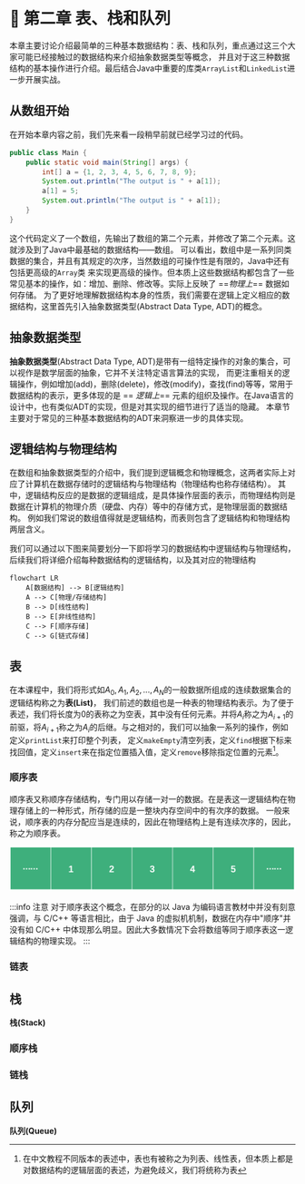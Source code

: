 # :blue_book: 第二章 表、栈和队列

本章主要讨论介绍最简单的三种基本数据结构：表、栈和队列，重点通过这三个大家可能已经接触过的数据结构来介绍抽象数据类型等概念，
并且对于这三种数据结构的基本操作进行介绍。最后结合Java中重要的库类`ArrayList`和`LinkedList`进一步开展实战。

## 从数组开始

在开始本章内容之前，我们先来看一段稍早前就已经学习过的代码。

```java
public class Main {
    public static void main(String[] args) {
        int[] a = {1, 2, 3, 4, 5, 6, 7, 8, 9};
        System.out.println("The output is " + a[1]);
        a[1] = 5;
        System.out.println("The output is " + a[1]);
    }
}
```

这个代码定义了一个数组，先输出了数组的第二个元素，并修改了第二个元素。这就涉及到了Java中最基础的数据结构——数组。
可以看出，数组中是一系列同类数据的集合，并且有其规定的次序，当然数组的可操作性是有限的，Java中还有包括更高级的`Array`类
来实现更高级的操作。但本质上这些数据结构都包含了一些常见基本的操作，如：增加、删除、修改等。实际上反映了 ==*物理上*== 数据如何存储。
为了更好地理解数据结构本身的性质，我们需要在逻辑上定义相应的数据结构，这里首先引入抽象数据类型(Abstract Data Type,
ADT)的概念。

## 抽象数据类型

**抽象数据类型**(Abstract Data Type, ADT)是带有一组特定操作的对象的集合，可以视作是数学层面的抽象，它并不关注特定语言算法的实现，
而更注重相关的逻辑操作，例如增加(add)，删除(delete)，修改(modify)，查找(find)等等，常用于数据结构的表示，更多体现的是 ==
*逻辑上*== 元素的组织及操作。在Java语言的设计中，也有类似ADT的实现，但是对其实现的细节进行了适当的隐藏。
本章节主要对于常见的三种基本数据结构的ADT来洞察进一步的具体实现。

## 逻辑结构与物理结构

在数组和抽象数据类型的介绍中，我们提到逻辑概念和物理概念，这两者实际上对应了计算机在数据存储时的逻辑结构与物理结构（物理结构也称存储结构）。
其中，逻辑结构反应的是数据的逻辑组成，是具体操作层面的表示，而物理结构则是数据在计算机的物理介质（硬盘、内存）等中的存储方式，是物理层面的数据结构。
例如我们常说的数组值得就是逻辑结构，而表则包含了逻辑结构和物理结构两层含义。

我们可以通过以下图来简要划分一下即将学习的数据结构中逻辑结构与物理结构，后续我们将详细介绍每种数据结构的逻辑结构，以及其对应的物理结构

```mermaid
flowchart LR
    A[数据结构] --> B[逻辑结构]
    A --> C[物理/存储结构]
    B --> D[线性结构]
    B --> E[非线性结构]
    C --> F[顺序存储]
    C --> G[链式存储]
```

## 表

在本课程中，我们将形式如$A_0,A_1,A_2,...,A_N$的一般数据所组成的连续数据集合的逻辑结构称之为**表(List)**，
我们前述的数组也是一种表的物理结构表示。为了便于表述，我们将长度为0的表称之为空表，其中没有任何元素。并将$A_i$称之为$A_
{i+1}$的前驱，将$A_{i+1}$称之为$A_{i}$的后继。与之相对的，我们可以抽象一系列的操作，例如定义`printList`来打印整个列表，
定义`makeEmpty`清空列表，定义`find`根据下标来找回值，定义`insert`来在指定位置插入值，定义`remove`移除指定位置的元素[^1]。

### 顺序表

顺序表又称顺序存储结构，专门用以存储一对一的数据。在是表这一逻辑结构在物理存储上的一种形式，所存储的应是一整块内存空间中的有次序的数据。
一般来说，顺序表的内存分配应当是连续的，因此在物理结构上是有连续次序的，因此，称之为顺序表。

![顺序表示意](https://raw.githubusercontent.com/Waynehfut/blog/img/img/202306141716070.png)

:::info 注意
对于顺序表这个概念，在部分的以 Java 为编码语言教材中并没有刻意强调，与 C/C++ 等语言相比，由于 Java 的虚拟机机制，数据在内存中"顺序"并没有如
C/C++ 中体现那么明显。因此大多数情况下会将数组等同于顺序表这一逻辑结构的物理实现。
:::

### 链表

## 栈

**栈(Stack)**

### 顺序栈

### 链栈

## 队列

**队列(Queue)**

[^1]: 在中文教程不同版本的表述中，表也有被称之为列表、线性表，但本质上都是对数据结构的逻辑层面的表述，为避免歧义，我们将统称为表
